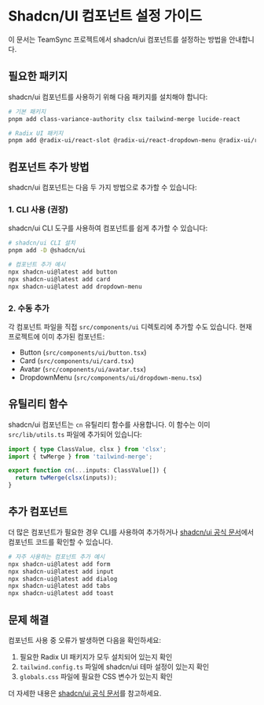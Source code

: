 # Shadcn/UI 컴포넌트 설정 가이드

이 문서는 TeamSync 프로젝트에서 shadcn/ui 컴포넌트를 설정하는 방법을 안내합니다.

## 필요한 패키지

shadcn/ui 컴포넌트를 사용하기 위해 다음 패키지를 설치해야 합니다:

```bash
# 기본 패키지
pnpm add class-variance-authority clsx tailwind-merge lucide-react

# Radix UI 패키지
pnpm add @radix-ui/react-slot @radix-ui/react-dropdown-menu @radix-ui/react-dialog @radix-ui/react-avatar @radix-ui/react-tooltip @radix-ui/react-tabs @radix-ui/react-label @radix-ui/react-checkbox
```

## 컴포넌트 추가 방법

shadcn/ui 컴포넌트는 다음 두 가지 방법으로 추가할 수 있습니다:

### 1. CLI 사용 (권장)

shadcn/ui CLI 도구를 사용하여 컴포넌트를 쉽게 추가할 수 있습니다:

```bash
# shadcn/ui CLI 설치
pnpm add -D @shadcn/ui

# 컴포넌트 추가 예시
npx shadcn-ui@latest add button
npx shadcn-ui@latest add card
npx shadcn-ui@latest add dropdown-menu
```

### 2. 수동 추가

각 컴포넌트 파일을 직접 `src/components/ui` 디렉토리에 추가할 수도 있습니다. 현재 프로젝트에 이미 추가된 컴포넌트:

- Button (`src/components/ui/button.tsx`)
- Card (`src/components/ui/card.tsx`)
- Avatar (`src/components/ui/avatar.tsx`)
- DropdownMenu (`src/components/ui/dropdown-menu.tsx`)

## 유틸리티 함수

shadcn/ui 컴포넌트는 `cn` 유틸리티 함수를 사용합니다. 이 함수는 이미 `src/lib/utils.ts` 파일에 추가되어 있습니다:

```typescript
import { type ClassValue, clsx } from 'clsx';
import { twMerge } from 'tailwind-merge';

export function cn(...inputs: ClassValue[]) {
  return twMerge(clsx(inputs));
}
```

## 추가 컴포넌트

더 많은 컴포넌트가 필요한 경우 CLI를 사용하여 추가하거나 [shadcn/ui 공식 문서](https://ui.shadcn.com/docs/components)에서 컴포넌트 코드를 확인할 수 있습니다.

```bash
# 자주 사용하는 컴포넌트 추가 예시
npx shadcn-ui@latest add form
npx shadcn-ui@latest add input
npx shadcn-ui@latest add dialog
npx shadcn-ui@latest add tabs
npx shadcn-ui@latest add toast
```

## 문제 해결

컴포넌트 사용 중 오류가 발생하면 다음을 확인하세요:

1. 필요한 Radix UI 패키지가 모두 설치되어 있는지 확인
2. `tailwind.config.ts` 파일에 shadcn/ui 테마 설정이 있는지 확인
3. `globals.css` 파일에 필요한 CSS 변수가 있는지 확인

더 자세한 내용은 [shadcn/ui 공식 문서](https://ui.shadcn.com)를 참고하세요.
